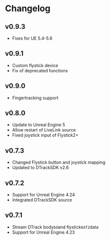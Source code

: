 
# Changelog

## v0.9.3
- Fixes for UE 5.4-5.6

## v0.9.1

- Custom flystick device
- Fix of deprecated functions


## v0.9.0

- Fingertracking support


## v0.8.0

- Update to Unreal Engine 5
- Allow restart of LiveLink source
- Fixed joystick input of Flystick2+


## v0.7.3

- Changed Flystick button and joystick mapping
- Updated to DTrackSDK v2.6


## v0.7.2

- Support for Unreal Engine 4.24
- Integrated DTrackSDK source


## v0.7.1

- Stream DTrack body`6d`and flystick`6df2`data  
- Support for Unreal Engine 4.23

